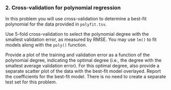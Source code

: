 ### 2. Cross-validation for polynomial regression

In this problem you will use cross-validation to determine a best-fit polynomial for the data provided in ``polyfit.tsv``.

Use 5-fold cross-validation to select the polynomial degree with the smallest validation error, as measured by RMSE.
You may use ``lm()`` to fit models along with the ``poly()`` function.

Provide a plot of the training and validation error as a function of the polynomial degree, indicating the optimal degree (i.e., the degree with the smallest average validation error).
For this optimal degree, also provide a separate scatter plot of the data with the best-fit model overlayed.
Report the coefficients for the best-fit model.
There is no need to create a separate test set for this problem.
